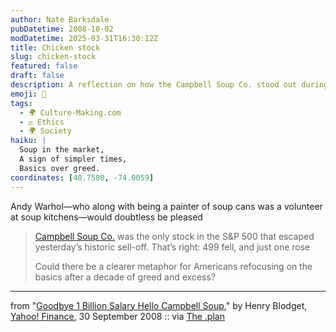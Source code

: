 ```yaml
---
author: Nate Barksdale
pubDatetime: 2008-10-02
modDatetime: 2025-03-31T16:30:12Z
title: Chicken stock
slug: chicken-stock
featured: false
draft: false
description: A reflection on how the Campbell Soup Co. stood out during a market downturn, highlighting a shift in American values.
emoji: 🍲
tags:
  - 🌍 Culture-Making.com
  - ⚖️ Ethics
  - 🌍 Society
haiku: |
  Soup in the market,  
  A sign of simpler times,  
  Basics over greed.
coordinates: [40.7580, -74.0059]
---
```


Andy Warhol—who along with being a painter of soup cans was a volunteer at soup kitchens—would doubtless be pleased

> [Campbell Soup Co.](http://finance.yahoo.com/q?s=CPB) was the only stock in the S&P 500 that escaped yesterday’s historic sell-off. That’s right: 499 fell, and just one rose
>
> Could there be a clearer metaphor for Americans refocusing on the basics after a decade of greed and excess?

---

from "[Goodbye 1 Billion Salary Hello Campbell Soup](http://finance.yahoo.com/tech-ticker/article/81526/Goodbye-1-Billion-Salary-Hello-Campbell-Soup?tickers=^dji,^gspc,^ixic,cpb)," by Henry Blodget, [Yahoo! Finance](http://finance.yahoo.com/tech-ticker/article/81526/Goodbye-1-Billion-Salary-Hello-Campbell-Soup?tickers=^dji,^gspc,^ixic,cpb), 30 September 2008 :: via [The .plan](http://jamesjchoi.blogspot.com/2008/09/countercyclical-stock.html)
